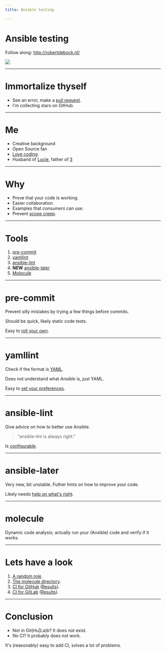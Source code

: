 ```yaml
---
title: Ansible testing

---
```


# Ansible testing

Follow along: http://robertdebock.nl/

<img src="https://api.qrserver.com/v1/create-qr-code/?size=350x350&data=http://robertdebock.nl/presentations/ansible-testing/"/>

---

# Immortalize thyself

- See an error, make a [pull request](https://github.com/robertdebock/presentations).
- I'm collecting stars on GitHub.

---

# Me

- Creative background
- Open Source fan
- [Love coding](https://github.com/robertdebock).
- Husband of [Lucie](https://mylucie.com/), father of [3](https://raw.githubusercontent.com/robertdebock/presentations/master/images/3.jpg)

---

# Why

- Prove that your code is working.
- Easier collaboration.
- Examples that _consumers_ can use.
- Prevent [scope creep](https://en.wikipedia.org/wiki/Scope_creep).

---

# Tools

1. [pre-commit](https://pre-commit.com/)
2. [yamllint](https://yamllint.readthedocs.io/en/stable/)
3. [ansible-lint](https://ansible-lint.readthedocs.io/en/latest/)
4. **NEW** [ansible-later](https://ansible-later.geekdocs.de/)
1. [Molecule](https://molecule.readthedocs.io/en/latest/)

----

# pre-commit

Prevent silly mistakes by trying a few things before commits.

Should be quick, likely static code tests.

Easy to [roll your own](https://github.com/robertdebock/pre-commit).

----

# yamllint

Check if the format is [YAML](https://yaml.org/).

Does not understand what _Ansible_ is, just YAML.

Easy to [set your preferences](https://github.com/robertdebock/ansible-role-haproxy/blob/master/.yamllint).

----

# ansible-lint

Give advice on how to better use Ansible.

> "ansible-lint is always right."

Is [configurable](https://github.com/robertdebock/ansible-role-haproxy/blob/master/.ansible-lint).

----

# ansible-later

Very new, bit unstable. Futher hints on how to improve your code.

Likely needs [help on what's right](https://github.com/robertdebock/ansible-role-haproxy/blob/master/.later.yml).

----

# molecule

Dynamic code analysis; actually run your (Ansible) code and verify if it works.

---

# Lets have a look

1. [A random role](https://github.com/robertdebock/ansible-role-haproxy).
2. [The molecule directory](https://github.com/robertdebock/ansible-role-haproxy/tree/master/molecule/default).
3. [CI for GitHub](https://github.com/robertdebock/ansible-role-haproxy/blob/master/.github/workflows/molecule.yml) ([Results](https://github.com/robertdebock/ansible-role-haproxy/actions)).
4. [CI for GitLab](https://github.com/robertdebock/ansible-role-haproxy/blob/master/.gitlab-ci.yml) ([Results](https://gitlab.com/robertdebock/ansible-role-haproxy/-/pipelines)).

---

# Conclusion

- Not in Git(Hu|La)b? It does not exist.
- No CI? It probably does not work.

It's (reasonably) easy to add CI, solves a lot of problems.
